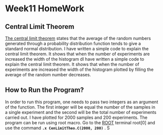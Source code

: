 # Week11 HomeWork
## Central Limit Theorem 
[The central limit theorem](https://en.wikipedia.org/wiki/Central_limit_theorem) states that the average of the random numbers generated through a probability distribution function tends to give a standard normal distribution. <bar>
I have written a simple code  to explain the central limit theorem. It shows that when the number of experiments are increased the width of the histogram  dI have written a simple code to explain the central limit theorem. It shows that when the number of experiments are increased the width of the histogram plotted by filling the average of the random number decreases. 
## How to Run the Program?
  In order to run this program, one needs to pass two integers as an argument of the function. The first integer will be equal the number of the samples in a single experiment and the second will be the total number of experiments carried out. I have plotted for 2000 samples and 200 experiments. 
The program can be run using root macro. Go to the [ROOT](https://root.cern/) terminal root[0] and use the command  **`.x CenLimitTheo.C(2000, 200)`** . S
